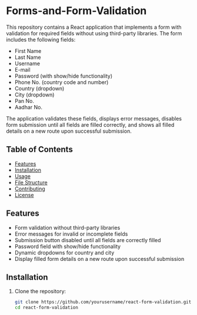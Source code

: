 # Forms-and-Form-Validation


This repository contains a React application that implements a form with validation for required fields without using third-party libraries. The form includes the following fields:
- First Name
- Last Name
- Username
- E-mail
- Password (with show/hide functionality)
- Phone No. (country code and number)
- Country (dropdown)
- City (dropdown)
- Pan No.
- Aadhar No.

The application validates these fields, displays error messages, disables form submission until all fields are filled correctly, and shows all filled details on a new route upon successful submission.

## Table of Contents

- [Features](#features)
- [Installation](#installation)
- [Usage](#usage)
- [File Structure](#file-structure)
- [Contributing](#contributing)
- [License](#license)

## Features

- Form validation without third-party libraries
- Error messages for invalid or incomplete fields
- Submission button disabled until all fields are correctly filled
- Password field with show/hide functionality
- Dynamic dropdowns for country and city
- Display filled form details on a new route upon successful submission

## Installation

1. Clone the repository:
   ```sh
   git clone https://github.com/yourusername/react-form-validation.git
   cd react-form-validation
